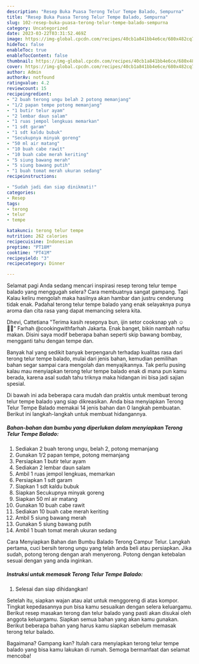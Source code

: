 ```yaml
---
description: "Resep Buka Puasa Terong Telur Tempe Balado, Sempurna"
title: "Resep Buka Puasa Terong Telur Tempe Balado, Sempurna"
slug: 102-resep-buka-puasa-terong-telur-tempe-balado-sempurna
category: Uncategorized
date: 2023-03-22T03:31:52.469Z
image: https://img-global.cpcdn.com/recipes/40cb1a841bb4e6ce/680x482cq70/terong-telur-tempe-balado-foto-resep-utama.jpg
hideToc: false
enableToc: true
enableTocContent: false
thumbnail: https://img-global.cpcdn.com/recipes/40cb1a841bb4e6ce/680x482cq70/terong-telur-tempe-balado-foto-resep-utama.jpg
cover: https://img-global.cpcdn.com/recipes/40cb1a841bb4e6ce/680x482cq70/terong-telur-tempe-balado-foto-resep-utama.jpg
author: Admin
authorAv: notfound
ratingvalue: 4.2
reviewcount: 15
recipeingredient:
- "2 buah terong ungu belah 2 potong memanjang"
- "1/2 papan tempe potong memanjang"
- "1 butir telur ayam"
- "2 lembar daun salam"
- "1 ruas jempol lengkuas memarkan"
- "1 sdt garam"
- "1 sdt kaldu bubuk"
- "Secukupnya minyak goreng"
- "50 ml air matang"
- "10 buah cabe rawit"
- "10 buah cabe merah keriting"
- "5 siung bawang merah"
- "5 siung bawang putih"
- "1 buah tomat merah ukuran sedang"
recipeinstructions:

- "Sudah jadi dan siap dinikmati!"
categories:
- Resep
tags:
- terong
- telur
- tempe

katakunci: terong telur tempe 
nutrition: 262 calories
recipecuisine: Indonesian
preptime: "PT18M"
cooktime: "PT41M"
recipeyield: "3"
recipecategory: Dinner

---
```



Selamat pagi Anda sedang mencari inspirasi resep terong telur tempe balado yang menggugah selera? Cara membuatnya sangat gampang. Tapi Kalau keliru mengolah maka hasilnya akan hambar dan justru cenderung tidak enak. Padahal terong telur tempe balado yang enak selayaknya punya aroma dan cita rasa yang dapat memancing selera kita.


Dhevi, Cattetiana &#34;Terima kasih resepnya bun, ijin setor cooksnap yah ☺️🙏🏻&#34; Farhah @cookingwithfarhah Jakarta. Enak banget, bikin nambah nafsu makan. Disini saya modif beberapa bahan seperti skip bawang bombay, mengganti tahu dengan tempe dan.

Banyak hal yang sedikit banyak berpengaruh terhadap kualitas rasa dari terong telur tempe balado, mulai dari jenis bahan, kemudian pemilihan bahan segar sampai cara mengolah dan menyajikannya. Tak perlu pusing kalau mau menyiapkan terong telur tempe balado enak di mana pun kamu berada, karena asal sudah tahu triknya maka hidangan ini bisa jadi sajian spesial.


Di bawah ini ada beberapa cara mudah dan praktis untuk membuat terong telur tempe balado yang siap dikreasikan. Anda bisa menyiapkan Terong Telur Tempe Balado memakai 14 jenis bahan dan 0 langkah pembuatan. Berikut ini langkah-langkah untuk membuat hidangannya.

<!--inarticleads1-->

##### Bahan-bahan dan bumbu yang diperlukan dalam menyiapkan Terong Telur Tempe Balado:

1. Sediakan 2 buah terong ungu, belah 2, potong memanjang
1. Gunakan 1/2 papan tempe, potong memanjang
1. Persiapkan 1 butir telur ayam
1. Sediakan 2 lembar daun salam
1. Ambil 1 ruas jempol lengkuas, memarkan
1. Persiapkan 1 sdt garam
1. Siapkan 1 sdt kaldu bubuk
1. Siapkan Secukupnya minyak goreng
1. Siapkan 50 ml air matang
1. Gunakan 10 buah cabe rawit
1. Sediakan 10 buah cabe merah keriting
1. Ambil 5 siung bawang merah
1. Gunakan 5 siung bawang putih
1. Ambil 1 buah tomat merah ukuran sedang


Cara Menyiapkan Bahan dan Bumbu Balado Terong Campur Telur. Langkah pertama, cuci bersih terong ungu yang telah anda beli atau persiapkan. Jika sudah, potong terong dengan arah menyerong. Potong dengan ketebalan sesuai dengan yang anda inginkan. 

<!--inarticleads2-->

##### Instruksi untuk memasak Terong Telur Tempe Balado:


1. Selesai dan siap dihidangkan!

Setelah itu, siapkan wajan atau alat untuk menggoreng di atas kompor. Tingkat kepedasannya pun bisa kamu sesuaikan dengan selera keluargamu. Berikut resep masakan terong dan telur balado yang pasti akan disukai oleh anggota keluargamu. Siapkan semua bahan yang akan kamu gunakan. Berikut beberapa bahan yang harus kamu siapkan sebelum memasak terong telur balado. 

Bagaimana? Gampang kan? Itulah cara menyiapkan terong telur tempe balado yang bisa kamu lakukan di rumah. Semoga bermanfaat dan selamat mencoba!

